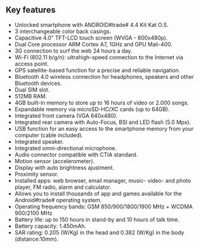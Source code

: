 ## Key features

- Unlocked smartphone with ANDROID#trade# 4.4 Kit Kat O.S.
- 3 interchangeable color back casings.
- Capacitive 4.0" TFT-LCD touch screen (WVGA - 800x480p).
- Dual Core processor ARM Cortex A7, 1GHz and GPU Mali-400.
- 3G connection to surf the web 24 hours a day.
- Wi-Fi (802.11 b/g/n): ultrahigh-speed connection to the Internet via access point.
- GPS satellite-based function for a precise and reliable navigation.
- Bluetooth 4.0 wireless connection for headphones, speakers and other Bluetooth devices.
- Dual SIM slot.
- 512MB RAM.
- 4GB built-in memory to store up to 16 hours of video or 2.000 songs.
- Expandable memory via microSD-HC/XC cards (up to 64GB).
- Integrated front camera (VGA 640x480).
- Integrated rear camera with Auto-Focus, BSI and LED flash (5.0 Mpx).
- USB function for an easy access to the smartphone memory from your computer (cable included).
- Integrated speaker.
- Integrated omni-directional microphone.
- Audio connector compatible with CTIA standard.
- Motion sensor (accelerometer).
- Display with auto brightness ajustment.
- Proximity sensor.
- Installed apps: web browser, email manager, music- video- and photo player, FM radio, alarm and calculator.
- Allows you to install thousands of app and games available for the Android#trade# operating system.
- Operating frequency bands: GSM 850/900/1800/1900 MHz + WCDMA 900/2100 MHz
- Battery life: up to 150 hours in stand-by and 10 hours of talk time.
- Battery capacity: 1.450mAh.
- SAR rating: 0.205 (W/Kg) in the head and 0.382 (W/Kg) in the body (distance:10mm).
